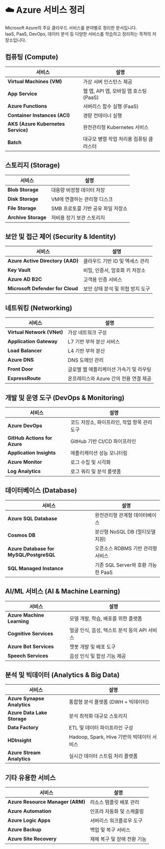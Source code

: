 # ☁️ Azure 서비스 정리

Microsoft Azure의 주요 클라우드 서비스를 분야별로 정리한 문서입니다.  
IaaS, PaaS, DevOps, 데이터 분석 등 다양한 서비스를 학습하고 정리하는 목적의 저장소입니다.

## 컴퓨팅 (Compute)
| 서비스 | 설명 |
|--------|------|
| **Virtual Machines (VM)** | 가상 서버 인스턴스 제공 |
| **App Service** | 웹 앱, API 앱, 모바일 앱 호스팅 (PaaS) |
| **Azure Functions** | 서버리스 함수 실행 (FaaS) |
| **Container Instances (ACI)** | 경량 컨테이너 실행 |
| **AKS (Azure Kubernetes Service)** | 완전관리형 Kubernetes 서비스 |
| **Batch** | 대규모 병렬 작업 처리용 컴퓨팅 클러스터 |

## 스토리지 (Storage)
| 서비스 | 설명 |
|--------|------|
| **Blob Storage** | 대용량 비정형 데이터 저장 |
| **Disk Storage** | VM에 연결하는 관리형 디스크 |
| **File Storage** | SMB 프로토콜 기반 공유 파일 저장소 |
| **Archive Storage** | 저비용 장기 보관 스토리지 |

## 보안 및 접근 제어 (Security & Identity)
| 서비스 | 설명 |
|--------|------|
| **Azure Active Directory (AAD)** | 클라우드 기반 ID 및 액세스 관리 |
| **Key Vault** | 비밀, 인증서, 암호화 키 저장소 |
| **Azure AD B2C** | 고객용 인증 서비스 |
| **Microsoft Defender for Cloud** | 보안 상태 분석 및 위협 방지 도구 |

## 네트워킹 (Networking)
| 서비스 | 설명 |
|--------|------|
| **Virtual Network (VNet)** | 가상 네트워크 구성 |
| **Application Gateway** | L7 기반 부하 분산 서비스 |
| **Load Balancer** | L4 기반 부하 분산 |
| **Azure DNS** | DNS 도메인 관리 |
| **Front Door** | 글로벌 웹 애플리케이션 가속기 및 라우팅 |
| **ExpressRoute** | 온프레미스와 Azure 간의 전용 연결 제공 |

## 개발 및 운영 도구 (DevOps & Monitoring)
| 서비스 | 설명 |
|--------|------|
| **Azure DevOps** | 코드 저장소, 파이프라인, 작업 항목 관리 도구 |
| **GitHub Actions for Azure** | GitHub 기반 CI/CD 파이프라인 |
| **Application Insights** | 애플리케이션 성능 모니터링 |
| **Azure Monitor** | 로그 수집 및 시각화 |
| **Log Analytics** | 로그 쿼리 및 분석 플랫폼 |

## 데이터베이스 (Database)
| 서비스 | 설명 |
|--------|------|
| **Azure SQL Database** | 완전관리형 관계형 데이터베이스 |
| **Cosmos DB** | 분산형 NoSQL DB (멀티모델 지원) |
| **Azure Database for MySQL/PostgreSQL** | 오픈소스 RDBMS 기반 관리형 서비스 |
| **SQL Managed Instance** | 기존 SQL Server와 호환 가능한 PaaS |

## AI/ML 서비스 (AI & Machine Learning)
| 서비스 | 설명 |
|--------|------|
| **Azure Machine Learning** | 모델 개발, 학습, 배포를 위한 플랫폼 |
| **Cognitive Services** | 얼굴 인식, 음성, 텍스트 분석 등의 API 서비스 |
| **Azure Bot Services** | 챗봇 개발 및 배포 도구 |
| **Speech Services** | 음성 인식 및 합성 기능 제공 |

## 분석 및 빅데이터 (Analytics & Big Data)
| 서비스 | 설명 |
|--------|------|
| **Azure Synapse Analytics** | 통합형 분석 플랫폼 (DWH + 빅데이터) |
| **Azure Data Lake Storage** | 분석 최적화 대규모 스토리지 |
| **Data Factory** | ETL 및 데이터 파이프라인 구성 |
| **HDInsight** | Hadoop, Spark, Hive 기반의 빅데이터 서비스 |
| **Azure Stream Analytics** | 실시간 데이터 스트림 처리 플랫폼 |

## 기타 유용한 서비스
| 서비스 | 설명 |
|--------|------|
| **Azure Resource Manager (ARM)** | 리소스 템플릿 배포 관리 |
| **Azure Automation** | 인프라 자동화 및 스케줄링 |
| **Azure Logic Apps** | 서버리스 워크플로우 도구 |
| **Azure Backup** | 백업 및 복구 서비스 |
| **Azure Site Recovery** | 재해 복구 및 장애 전환 기능 |
